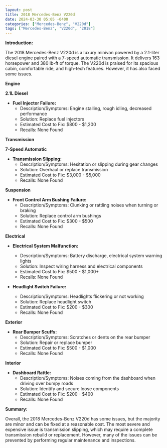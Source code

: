 ```yaml
---
layout: post
title: 2018 Mercedes-Benz V220d
date: 2024-03-30 05:05 -0400
categories: ["Mercedes-Benz", "V220d"]
tags: ["Mercedes-Benz", "V220d", "2018"]
---
```

**Introduction:**

The 2018 Mercedes-Benz V220d is a luxury minivan powered by a 2.1-liter diesel engine paired with a 7-speed automatic transmission. It delivers 163 horsepower and 380 lb-ft of torque. The V220d is praised for its spacious cabin, comfortable ride, and high-tech features. However, it has also faced some issues.

**Engine**

**2.1L Diesel**

* **Fuel Injector Failure:**
    * Description/Symptoms: Engine stalling, rough idling, decreased performance
    * Solution: Replace fuel injectors
    * Estimated Cost to Fix: $800 - $1,200
    * Recalls: None Found

**Transmission**

**7-Speed Automatic**

* **Transmission Slipping:**
    * Description/Symptoms: Hesitation or slipping during gear changes
    * Solution: Overhaul or replace transmission
    * Estimated Cost to Fix: $3,000 - $5,000
    * Recalls: None Found

**Suspension**

* **Front Control Arm Bushing Failure:**
    * Description/Symptoms: Clunking or rattling noises when turning or braking
    * Solution: Replace control arm bushings
    * Estimated Cost to Fix: $300 - $500
    * Recalls: None Found

**Electrical**

* **Electrical System Malfunction:**
    * Description/Symptoms: Battery discharge, electrical system warning lights
    * Solution: Inspect wiring harness and electrical components
    * Estimated Cost to Fix: $500 - $1,000+
    * Recalls: None Found

* **Headlight Switch Failure:**
    * Description/Symptoms: Headlights flickering or not working
    * Solution: Replace headlight switch
    * Estimated Cost to Fix: $200 - $300
    * Recalls: None Found

**Exterior**

* **Rear Bumper Scuffs:**
    * Description/Symptoms: Scratches or dents on the rear bumper
    * Solution: Repair or replace bumper
    * Estimated Cost to Fix: $500 - $1,000
    * Recalls: None Found

**Interior**

* **Dashboard Rattle:**
    * Description/Symptoms: Noises coming from the dashboard when driving over bumpy roads
    * Solution: Identify and secure loose components
    * Estimated Cost to Fix: $200 - $400
    * Recalls: None Found

**Summary:**

Overall, the 2018 Mercedes-Benz V220d has some issues, but the majority are minor and can be fixed at a reasonable cost. The most severe and expensive issue is transmission slipping, which may require a complete transmission rebuild or replacement. However, many of the issues can be prevented by performing regular maintenance and inspections.
